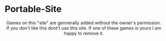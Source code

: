 # Portable-Site
<p style="text-align:center;">Games on this "site" are gennerally added without the owner's permission. If you don't like this dont't use this site. If one of these games is yours I am happy to remove it.</p>
